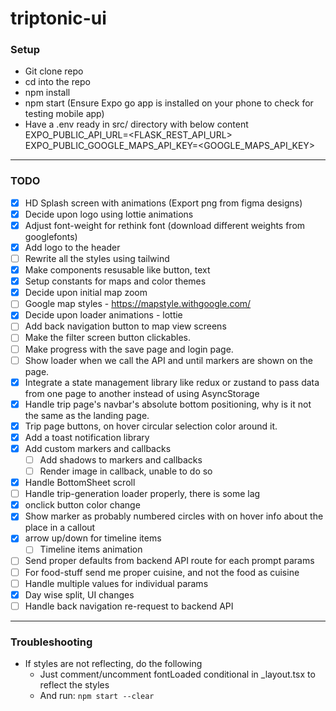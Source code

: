 # triptonic-ui

### Setup

- Git clone repo
- cd into the repo
- npm install
- npm start
(Ensure Expo go app is installed on your phone to check for testing mobile app)
- Have a .env ready in src/ directory with below content
EXPO_PUBLIC_API_URL=<FLASK_REST_API_URL>
EXPO_PUBLIC_GOOGLE_MAPS_API_KEY=<GOOGLE_MAPS_API_KEY>


---

### TODO

- [x] HD Splash screen with animations (Export png from figma designs)
- [x] Decide upon logo using lottie animations
- [x] Adjust font-weight for rethink font (download different weights from googlefonts)
- [x] Add logo to the header
- [ ] Rewrite all the styles using tailwind
- [x] Make components resusable like button, text
- [x] Setup constants for maps and color themes
- [x] Decide upon initial map zoom
- [ ] Google map styles - https://mapstyle.withgoogle.com/
- [x] Decide upon loader animations - lottie
- [ ] Add back navigation button to map view screens
- [ ] Make the filter screen button clickables.
- [ ] Make progress with the save page and login page.
- [ ] Show loader when we call the API and until markers are shown on the page.
- [x] Integrate a state management library like redux or zustand to pass data from one page to another instead of using AsyncStorage
- [x] Handle trip page's navbar's absolute bottom positioning, why is it not the same as the landing page.
- [x] Trip page buttons, on hover circular selection color around it.
- [x] Add a toast notification library
- [x] Add custom markers and callbacks
  - [ ] Add shadows to markers and callbacks
  - [ ] Render image in callback, unable to do so
- [x] Handle BottomSheet scroll
- [ ] Handle trip-generation loader properly, there is some lag
- [x] onclick button color change
- [x] Show marker as probably numbered circles with on hover info about the place in a callout
- [x] arrow up/down for timeline items
  - [ ] Timeline items animation
- [ ] Send proper defaults from backend API route for each prompt params
- [ ] For food-stuff send me proper cuisine, and not the food as cuisine
- [ ] Handle multiple values for individual params
- [x] Day wise split, UI changes
- [ ] Handle back navigation re-request to backend API
---

### Troubleshooting

- If styles are not reflecting, do the following
  - Just comment/uncomment fontLoaded conditional in _layout.tsx to reflect the styles
  - And run: `npm start --clear`
